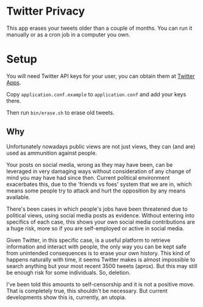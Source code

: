 # Twitter Privacy

This app erases your tweets older than a couple of months. You can run it manually or as a cron job in a computer you own.

# Setup

You will need Twitter API keys for your user, you can obtain them at [Twitter Apps](https://apps.twitter.com).

Copy `application.conf.example` to `application.conf` and add your keys there.

Then run `bin/erase.sh` to erase old tweets.

## Why

Unfortunately nowadays public views are not just views, they can (and are) used as ammunition against people. 

Your posts on social media, wrong as they may have been, can be leveraged in very damaging ways without consideration of any change of mind you may have had since then. Current political environment exacerbates this, due to the 'friends vs foes' system that we are in, which means some people try to attack and hurt the opposition by any means available.

There's been cases in which people's jobs have been threatened due to political views, using social media posts as evidence. Without entering into specifics of each case, this shows your own social media contributions are a huge risk, more so if you are self-employed or active in social media.

Given Twitter, in this specific case, is a useful platform to retrieve information and interact with people, the only way you can be kept safe from unintended consequences is to erase your own history. This kind of happens naturally with time, it seems Twitter makes is almost impossible to search anything but your most recent 3500 tweets (aprox). But this may still be enough risk for some individuals. So, deletion.


I've been told this amounts to self-censorship and it is not a positive move. That is completely true, this shouldn't be necessary. But current developments show this is, currently, an utopia. 



